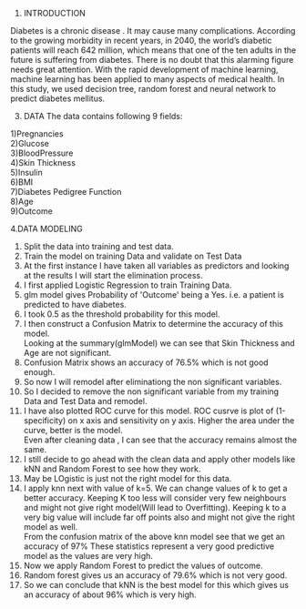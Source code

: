 
1. INTRODUCTION

Diabetes  is a chronic disease . It may cause many complications. According to the growing morbidity in recent years, in 2040, the world’s diabetic patients will reach 642 million, which means that one of the ten adults in the future is suffering from diabetes. There is no doubt that this alarming figure needs great attention. With the rapid development of machine learning, machine learning has been applied to many aspects of medical health. In this study, we used decision tree, random forest and neural network to predict diabetes mellitus. 


3. DATA
The data contains following 9 fields:

1)Pregnancies  
2)Glucose  
3)BloodPressure  
4)Skin Thickness  
5)Insulin  
6)BMI  
7)Diabetes Pedigree Function  
8)Age  
9)Outcome  


4.DATA MODELING

1) Split the data into training and test data.
2) Train the model on training Data and validate on Test Data
3) At the first instance I have taken all variables as predictors and looking at the results I will start the elimination process. 
4) I first applied Logistic Regression to train Training Data.
5) glm model gives Probability of 'Outcome' being a Yes. i.e. a patient is predicted to have diabetes.
6) I took 0.5 as the threshold probability for this model.
7) I then construct a Confusion Matrix to determine the accuracy of this model.<br/>
Looking at the summary(glmModel) we can see that Skin Thickness and Age are not significant. 
9) Confusion Matrix shows an accuracy of 76.5% which is not good enough.
10) So now I will remodel after eliminationg the non significant variables.
11) So I decided to remove the non significant variable  from my training Data and Test Data and remodel.
12) I have also plotted ROC curve for this model. ROC cusrve is plot of (1-specificity) on x axis and sensitivity on y axis.
Higher the area under the curve, better is the model.<br/>
Even after cleaning data , I can see that the accuracy remains almost the same.
14) I still decide to go ahead with the clean data and apply other models like kNN and Random Forest to see how they work.
15) May be LOgistic is just not the right model for this data.
16) I apply knn next with value of k=5. We can change values of k to get a better accuracy. Keeping K too
less will consider very few neighbours and might not give right model(Will lead to Overfitting).
Keeping k to a very big value will include far off points also and might not give the right model as well.<br/>
From the confusion matrix of the above knn model see that  we get an accuracy of  97%  These statistics represent a very good predictive model as the values are very high.
18) Now we apply Random Forest to predict the values of outcome.
19) Random forest gives us an accuracy of 79.6% which is not very good.
20) So we can conclude that kNN is the best model for this which gives us an accuracy of about 96% which is very high.




